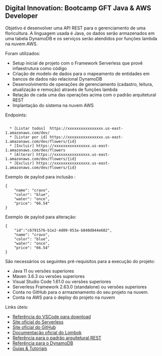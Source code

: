 <h2>Digital Innovation: Bootcamp GFT Java & AWS Developer</h2>

Objetivo é desenvolver uma API REST para o gerenciamento de uma floricultura. A linguagem usada é Java, os dados serão armazenados em uma tabela DynamoDB e os serviços serão atendidos por funções lambda na nuvem AWS.

Foram utilizados:

* Setup inicial de projeto com o Framework Serverless que provê infaestrutura como código
* Criação de modelo de dados para o mapeamento de entidades em bancos de dados não relacional DynamoDB
* Desenvolvimento de operações de gerenciamento (cadastro, leitura, atualização e remoção) através de funções lambda
* Relação de cada uma das operações acima com o padrão arquitetural REST
* Implantação do sistema na nuvem AWS


Endpoints:
```

  * [Listar todos]  https://xxxxxxxxxxxxxxxx.us-east-1.amazonaws.com/dev/
  * [Listar por id] https://xxxxxxxxxxxxxxxx.us-east-1.amazonaws.com/dev/flowers/{id}
  * [Incluir] https://xxxxxxxxxxxxxxxx.us-east-1.amazonaws.com/dev/flowers
  * [Alterar] https://xxxxxxxxxxxxxxxx.us-east-1.amazonaws.com/dev/flowers/{id}
  * [Excluir] https://xxxxxxxxxxxxxxxx.us-east-1.amazonaws.com/dev/flowers/{id}

```

Exemplo de paylod para inclusão :
```
{   
    "name": "cravo",
    "color": "blue",
    "water": "once",
    "price": "66.54"
}
```

Exemplo de paylod para alteração:
```
{   
    "id":"c6791576-b1e2-4d09-953a-b840d844e682",
    "name": "cravo",
    "color": "blue",
    "water": "once",
    "price": "66.54"
}
```

São necessários os seguintes pré-requisitos para a execução do projeto:

* Java 11 ou versões superiores
* Maven 3.6.3 ou versões superiores
* Visual Studio Code 1.61.0 ou versões superiores
* Serverless Framework 2.63.0 (standalone) ou versões superiores
* Conta no GitHub para o armazenamento do seu projeto na nuvem.
* Conta na AWS para o deploy do projeto na nuvem


Links úteis:

* [Referência do VSCode para download](https://code.visualstudio.com/)
* [Site oficial do Serverless](https://www.serverless.com/)
* [Site oficial do GitHub](http://github.com/)
* [Documentação oficial do Lombok](https://projectlombok.org/)
* [Referência para o padrão arquitetural REST](https://restfulapi.net/)
* [Referência para o DynamoDB](https://docs.aws.amazon.com/amazondynamodb/latest/developerguide/WorkingWithDynamo.html)
* [Guias & Tutoriais](https://www.serverless.com/blog/how-to-create-a-rest-api-in-java-using-dynamodb-and-serverless)